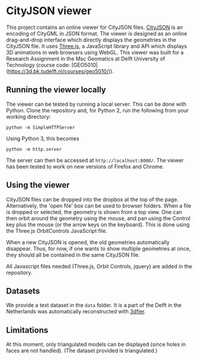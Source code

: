 # CityJSON viewer

This project contains an online viewer for CityJSON files. [CityJSON](https://www.cityjson.org) is an encoding of CityGML in JSON format. The viewer is designed as an online drag-and-drop interface which directly displays the geometries in the CityJSON file. It uses [Three.js](https://threejs.org/), a JavaScript library and API which displays 3D animations in web browsers using WebGL. This viewer was built for a Research Assignment in the Msc Geomatics at Delft University of Technology (course code: [GEO5010|(https://3d.bk.tudelft.nl/courses/geo5010/)).

## Running the viewer locally

The viewer can be tested by running a local server. This can be done with Python. Clone the repository and, for Python 2, run the following from your working directory:

    python -m SimpleHTTPServer

Using Python 3, this becomes
    
    python -m http.server
  
The server can then be accessed at `http://localhost:8000/`. The viewer has been tested to work on new versions of Firefox and Chrome.

## Using the viewer

CityJSON files can be dropped into the dropbox at the top of the page. Alternatively, the 'open file' box can be used to browser folders. When a file is dropped or selected, the geometry is shown from a top view. One can then orbit around the geometry using the mouse, and pan using the Control key plus the mouse (or the arrow keys on the keyboard). This is done using the Three.js OrbitControls JavaScript file.

When a new CityJSON is opened, the old geometries automatically disappear. Thus, for now, if one wants to show multiple geometries at once, they should all be contained in the same CityJSON file.

All Javascript files needed (Three.js, Orbit Controls, jquery) are added in the repository.

## Datasets

We provide a test dataset in the `data` folder.
It is a part of the Delft in the Netherlands was automatically reconstructed with [3dfier](https://github.com/tudelft3d/3dfier).

## Limitations

At this moment, only triangulated models can be displayed (since holes in faces are not handled). 
(The dataset provided is triangulated.)
